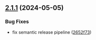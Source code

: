 ## [2.1.1](https://github.com/dylannnn/ngx-multi-keywords-highlighter/compare/2.1.0...2.1.1) (2024-05-05)


### Bug Fixes

* fix semantic release pipeline ([2652f73](https://github.com/dylannnn/ngx-multi-keywords-highlighter/commit/2652f73ac5d3bcd329869e514e72b592dd9630fe))
